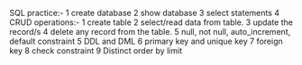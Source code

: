 SQL practice:- 
1 create database
2 show database
3 select statements
4 CRUD operations:-
    1 create table
    2 select/read data from table.
    3 update the record/s
    4 delete any record from the table.
5 null, not null, auto_increment, default constraint
5 DDL and DML
6 primary key and unique key
7 foreign key
8 check constraint
9 Distinct order by limit
